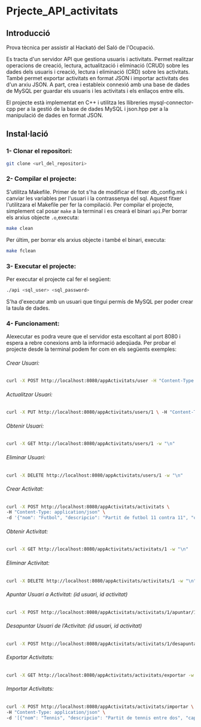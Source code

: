 # Prjecte_API_activitats

## Introducció
Prova tècnica per assistir al Hackató del Saló de l'Ocupació.

Es tracta d'un servidor API que gestiona usuaris i activitats. Permet realitzar operacions de creació, lectura, actualització i eliminació (CRUD) sobre les dades dels usuaris i creació, lectura i eliminació (CRD) sobre les activitats. També permet exportar activitats en format JSON i importar activitats des d'un arxiu JSON.
A part, crea i estableix connexió amb una base de dades de MySQL per guardar els usuaris i les activitats i els enllaços entre ells.

El projecte està implementat en C++ i utilitza les llibreries mysql-connector-cpp per a la gestió de la base de dades MySQL i json.hpp per a la manipulació de dades en format JSON.


## Instal·lació

### 1- Clonar el repositori:
```bash
git clone <url_del_repositori>
```

### 2- Compilar el projecte:
S'utilitza Makefile. Primer de tot s'ha de modificar el fitxer db_config.mk i canviar les variables per l'usuari i la contrassenya del sql. Aquest fitxer l'utilitzara el Makefile per fer la compilació.
Per compilar el projecte, simplement cal posar `make` a la terminal i es crearà el binari `api`.Per borrar els arxius objecte `.o`,executa:
```bash
make clean
```

Per últim, per borrar els arxius objecte i també el binari, executa:
```bash
make fclean
```

### 3- Executar el projecte:
Per executar el projecte cal fer el següent:
```bash
./api <sql_user> <sql_password>
```

S'ha d'executar amb un usuari que tingui permís de MySQL per poder crear la taula de dades.

### 4- Funcionament:
Alexecutar es podra veure que el servidor esta escoltant al port 8080 i espera a rebre conexions amb la informació adeqüada. Per probar el projecte desde la terminal podem fer com en els següents exemples:

###### Crear Usuari:
```bash
curl -X POST http://localhost:8080/appActivitats/user -H "Content-Type: application/json" -d '{"nom": "Juan", "cognoms": "Pérez", "dni": "46099155W" , "edat": 30, "email": "juan.perez@example.com"}'
```

###### Actualitzar Usuari:
```bash
curl -X PUT http://localhost:8080/appActivitats/users/1 \ -H "Content-Type: application/json" \ -d '{"nom": "Juan", "cognoms": "Pérez", "dni": "12345678A", "edat": 31, "email": "juan.perez@example.com"}'
```

###### Obtenir Usuari:
```bash
curl -X GET http://localhost:8080/appActivitats/users/1 -w "\n"
```

###### Eliminar Usuari:
```bash
curl -X DELETE http://localhost:8080/appActivitats/users/1 -w "\n"
```

###### Crear Activitat:
```bash
curl -X POST http://localhost:8080/appActivitats/activitats \
-H "Content-Type: application/json" \
-d '{"nom": "Futbol", "descripcio": "Partit de futbol 11 contra 11", "capacitat_maxima": 22}'
```

###### Obtenir Activitat:
```bash
curl -X GET http://localhost:8080/appActivitats/activitats/1 -w "\n"
```

###### Eliminar Activitat:
```bash
curl -X DELETE http://localhost:8080/appActivitats/activitats/1 -w "\n"
```

###### Apuntar Usuari a Activitat: (id usuari, id activitat)
```bash
curl -X POST http://localhost:8080/appActivitats/activitats/1/apuntar/1 -w "\n"
```

###### Desapuntar Usuari de l’Activitat: (id usuari, id activitat)
```bash
curl -X POST http://localhost:8080/appActivitats/activitats/1/desapuntar/1 -w "\n"
```

###### Exportar Activitats:
```bash
curl -X GET http://localhost:8080/appActivitats/activitats/exportar -w "\n"
```

###### Importar Activitats:
```bash
curl -X POST http://localhost:8080/appActivitats/activitats/importar \
-H "Content-Type: application/json" \
-d '[{"nom": "Tennis", "descripcio": "Partit de tennis entre dos", "capacitat_maxima": 2}]'
```

